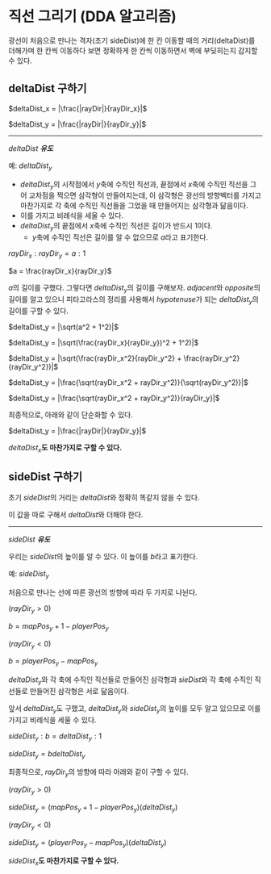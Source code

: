# 직선 그리기 (DDA 알고리즘)
광선이 처음으로 만나는 격자(초기 sideDist)에 한 칸 이동할 때의 거리(deltaDist)를 더해가며 한 칸씩 이동하다 보면 정확하게 한 칸씩 이동하면서 벽에 부딪히는지 감지할 수 있다.

## deltaDist 구하기

$deltaDist_x = |\frac{|rayDir|}{rayDir_x}|$

$deltaDist_y = |\frac{|rayDir|}{rayDir_y}|$

---

$deltaDist$ ***유도***

예: $deltaDist_y$
- $deltaDist_y$의 시작점에서 $y$축에 수직인 직선과, 끝점에서 $x$축에 수직인 직선을 그어 교차점을 찍으면 삼각형이 만들어지는데, 이 삼각형은 광선의 방향벡터를 가지고 마찬가지로 각 축에 수직인 직선들을 그었을 때 만들어지는 삼각형과 닮음이다.
- 이를 가지고 비례식을 세울 수 있다.
- $deltaDist_y$의 끝점에서 $x$축에 수직인 직선은 길이가 반드시 1이다.
  - $y$축에 수직인 직선은 길이를 알 수 없으므로 $a$라고 표기한다.

$rayDir_x : rayDir_y = a : 1$

$a = \frac{rayDir_x}{rayDir_y}$

$a$의 길이를 구했다. 그렇다면 $deltaDist_y$의 길이를 구해보자.
$adjacent$와 $opposite$의 길이를 알고 있으니 피타고라스의 정리를 사용해서 $hypotenuse$가 되는 $deltaDist_y$의 길이를 구할 수 있다.

$deltaDist_y = |\sqrt(a^2 + 1^2)|$

$deltaDist_y = |\sqrt(\frac{rayDir_x}{rayDir_y})^2 + 1^2)|$

$deltaDist_y = |\sqrt(\frac{rayDir_x^2}{rayDir_y^2} + \frac{rayDir_y^2}{rayDir_y^2})|$

$deltaDist_y = |\frac{\sqrt(rayDir_x^2 + rayDir_y^2)}{\sqrt(rayDir_y^2)}|$

$deltaDist_y = |\frac{\sqrt(rayDir_x^2 + rayDir_y^2)}{rayDir_y}|$

최종적으로, 아래와 같이 단순화할 수 있다.

$deltaDist_y = |\frac{|rayDir|}{rayDir_y}|$

$deltaDist_x$**도 마찬가지로 구할 수 있다.**

## sideDist 구하기
초기 $sideDist$의 거리는 $deltaDist$와 정확히 똑같지 않을 수 있다.

이 값을 따로 구해서 $deltaDist$와 더해야 한다.

---

$sideDist$ ***유도***

우리는 $sideDist$의 높이를 알 수 있다. 이 높이를 $b$라고 표기한다.

예: $sideDist_y$

처음으로 만나는 선에 따른 광선의 방향에 따라 두 가지로 나뉜다.

$(rayDir_y > 0)$

$b = mapPos_y + 1 - playerPos_y$

$(rayDir_y < 0)$

$b = playerPos_y - mapPos_y$

$deltaDist_y$와 각 축에 수직인 직선들로 만들어진 삼각형과 $sieDist$와 각 축에 수직인 직선들로 만들어진 삼각형은 서로 닮음이다.

앞서 $deltaDist_y$도 구했고, $deltaDist_y$와 $sideDist_y$의 높이를 모두 알고 있으므로 이를 가지고 비례식을 세울 수 있다.

$sideDist_y : b = deltaDist_y : 1$

$sideDist_y = b deltaDist_y$

최종적으로, $rayDir_y$의 방향에 따라 아래와 같이 구할 수 있다.

$(rayDir_y > 0)$

$sideDist_y = (mapPos_y + 1 - playerPos_y)(deltaDist_y)$

$(rayDir_y < 0)$

$sideDist_y = (playerPos_y - mapPos_y)(deltaDist_y)$

$sideDist_x$**도 마찬가지로 구할 수 있다.**
